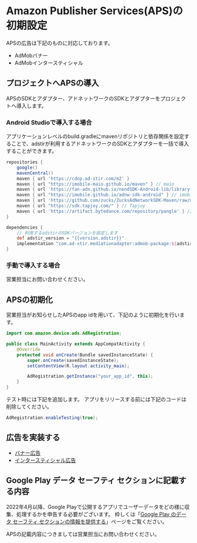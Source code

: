# Amazon Publisher Services(APS)の初期設定

APSの広告は下記のものに対応しております。

* AdMobバナー
* AdMobインタースティシャル

## プロジェクトへAPSの導入

APSのSDKとアダプター、アドネットワークのSDKとアダプターをプロジェクトへ導入します。

### Android Studioで導入する場合

アプリケーションレベルのbuild.gradleにmavenリポジトリと依存関係を設定することで、adstirが利用するアドネットワークのSDKとアダプターを一括で導入することができます。

```groovy hl_lines="13 17"
repositories {
    google()
    mavenCentral()
    maven { url 'https://cdnp.ad-stir.com/m2' }
    maven { url "https://imobile-maio.github.io/maven" } // maio
    maven { url 'https://fan-adn.github.io/nendSDK-Android-lib/library' } // nend
    maven { url "https://imobile.github.io/adnw-sdk-android" } // imobile
    maven { url 'https://github.com/zucks/ZucksAdNetworkSDK-Maven/raw/master/' } // zucks
    maven { url "https://sdk.tapjoy.com/" } // Tapjoy
    maven { url 'https://artifact.bytedance.com/repository/pangle' } // TikTok
}

dependencies {
    // 利用するadstirのSDKバージョンを設定します
    def adstir_version = "{{version.adstir}}"
    implementation "com.ad-stir.mediationadapter:admob-package:${adstir_version}"
}
```

### 手動で導入する場合

営業担当にお問い合わせください。


## APSの初期化

営業担当がお知らせしたAPSのapp idを用いて、下記のように初期化を行います。

```java hl_lines="3 4 5 6 7 10 11"
import com.amazon.device.ads.AdRegistration;

public class MainActivity extends AppCompatActivity {
    @Override
    protected void onCreate(Bundle savedInstanceState) {
        super.onCreate(savedInstanceState);
        setContentView(R.layout.activity_main);

        AdRegistration.getInstance("your_app_id", this);
    }
}
```

テスト時には下記を追加します。
アプリをリリースする前には下記のコードは削除してください。

```java
AdRegistration.enableTesting(true);
```

## 広告を実装する

* [バナー広告](banner.md)
* [インタースティシャル広告](interstitial.md)

## Google Play データ セーフティ セクションに記載する内容

2022年4月以降、Google Playで公開するアプリでユーザーデータをどの様に収集、処理するかを申告する必要がございます。
枠しくは「[Google Play のデータ セーフティ セクションの情報を提供する](https://support.google.com/googleplay/android-developer/answer/10787469?hl=ja)」ページをご覧ください。

APSの記載内容につきましては営業担当にお問い合わせください。
